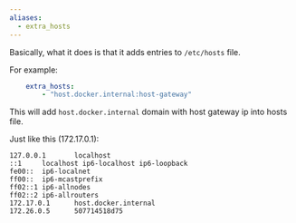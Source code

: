 ```yaml
---
aliases:
  - extra_hosts
---
```

Basically, what it does is that it adds entries to `/etc/hosts` file.

For example:

```yaml
	extra_hosts:
		- "host.docker.internal:host-gateway"
```

This will add `host.docker.internal` domain with host gateway ip into hosts file.

Just like this (172.17.0.1):

```hosts
127.0.0.1       localhost
::1     localhost ip6-localhost ip6-loopback
fe00::  ip6-localnet
ff00::  ip6-mcastprefix
ff02::1 ip6-allnodes
ff02::2 ip6-allrouters
172.17.0.1      host.docker.internal
172.26.0.5      507714518d75
```




